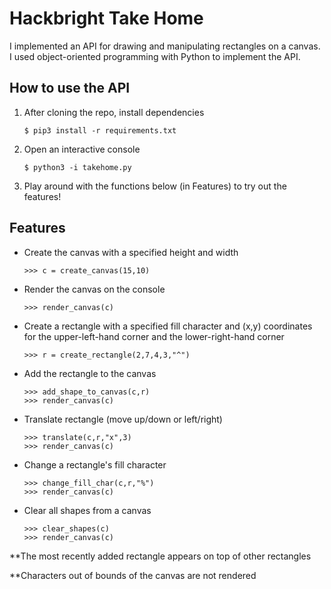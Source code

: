 # Hackbright Take Home

I implemented an API for drawing and manipulating rectangles on a canvas. I used object-oriented programming with Python to implement the API.

## How to use the API

1. After cloning the repo, install dependencies

   `$ pip3 install -r requirements.txt`

2. Open an interactive console

   `$ python3 -i takehome.py`

3. Play around with the functions below (in Features) to try out the features!

## Features

- Create the canvas with a specified height and width

  `>>> c = create_canvas(15,10)`

- Render the canvas on the console

  `>>> render_canvas(c)`

- Create a rectangle with a specified fill character and (x,y) coordinates for the upper-left-hand corner and the lower-right-hand corner

  `>>> r = create_rectangle(2,7,4,3,"^")`

- Add the rectangle to the canvas

  ```
  >>> add_shape_to_canvas(c,r)
  >>> render_canvas(c)
  ```

- Translate rectangle (move up/down or left/right)

  ```
  >>> translate(c,r,"x",3)
  >>> render_canvas(c)
  ```

- Change a rectangle's fill character

  ```
  >>> change_fill_char(c,r,"%")
  >>> render_canvas(c)
  ```

- Clear all shapes from a canvas

  ```
  >>> clear_shapes(c)
  >>> render_canvas(c)
  ```

\*\*The most recently added rectangle appears on top of other rectangles

\*\*Characters out of bounds of the canvas are not rendered
